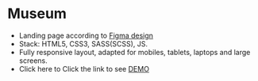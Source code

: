    # Museum 
* Landing page according to [Figma design](https://www.figma.com/file/HL3XGt5ZatvJoYBhOaWY5x/museum-prototype?node-id=323%3A1957)
* Stack: HTML5, CSS3, SASS(SCSS), JS.
* Fully responsive layout, adapted for mobiles, tablets, laptops and large screens.
* Click here to Click the link to see [DEMO](https://dana-pryshelets.github.io/Museum/)

